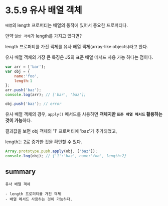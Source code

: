 # 3.5.9 유사 배열 객체

`배열`의 length 프로퍼티는 배열의 동작에 있어서 중요한 프로퍼티다.

만약 `일반 객체`가 length를 가지고 있다면?

length 프로퍼티를 가진 객체를 유사 배열 객체(array-like objects)라고 한다.

유사 배열 객체의 가장 큰 특징은 JS의 표준 배열 메서드 사용 가능 하다는 점이다.

```javascript
var arr = ['bar'];
var obj = {
	name:'foo',
	length:1
};
arr.push('baz');
console.log(arr); // ['bar', 'baz'];

obj.push('baz'); // error
```

유사 배열 객체의 경우, `apply()` 메서드를 사용하면 **객체지만 `표준 배열 메서드` 활용하는 것이 가능**하다.

결과값을 보면 obj 객체의 '1' 프로퍼티에 'baz'가 추가되었고,

length는 2로 증가한 것을 확인할 수 있다.

```javascript
Array.prototype.push.apply(obj, ['baz']);
console.log(obj); // {'1':'baz', name:'foo', length:2}
```

## summary

`유사 배열 객체`

	- length 프로퍼티를 가진 객체
	- 배열 메서드 사용하는 것이 가능하다.

